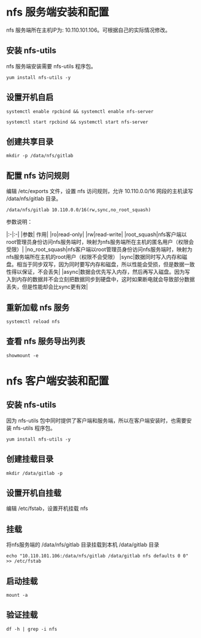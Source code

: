 # nfs 服务端安装和配置

nfs 服务端所在主机IP为: 10.110.101.106。可根据自己的实际情况修改。

## 安装 nfs-utils

nfs 服务端安装需要 nfs-utils 程序包。

```
yum install nfs-utils -y
```

## 设置开机自启

```
systemctl enable rpcbind && systemctl enable nfs-server

systemctl start rpcbind && systemctl start nfs-server
```

## 创建共享目录

```
mkdir -p /data/nfs/gitlab
```

## 配置 nfs 访问规则

 编辑 /etc/exports 文件，设置 nfs 访问规则，允许 10.110.0.0/16 网段的主机读写 /data/nfs/gitlab 目录。

```
/data/nfs/gitlab 10.110.0.0/16(rw,sync,no_root_squash)
```

参数说明：

|:-|:-|
|参数|	作用|
|ro|read-only|
|rw|read-write|
|root_squash|nfs客户端以root管理员身份访问nfs服务端时，映射为nfs服务端所在主机的匿名用户（权限会受限）|
|no_root_squash|nfs客户端以root管理员身份访问nfs服务端时，映射为nfs服务端所在主机的root用户（权限不会受限）
|sync|数据同时写入内存和磁盘。相当于同步双写，因为同时要写内存和磁盘，所以性能会受损，但是数据一致性得以保证，不会丢失|
|async|数据会优先写入内存，然后再写入磁盘。因为写入到内存的数据并不会立刻把数据同步到硬盘中，这时如果断电就会导致部分数据丢失，但是性能却会比sync更有效|

## 重新加载 nfs 服务

```
systemctl reload nfs
```

## 查看 nfs 服务导出列表

```
showmount -e
```

# nfs 客户端安装和配置

## 安装 nfs-utils

因为 nfs-utils 包中同时提供了客户端和服务端，所以在客户端安装时，也需要安装 nfs-utils 程序包。

```
yum install nfs-utils -y
```

## 创建挂载目录

```
mkdir /data/gitlab -p
```

## 设置开机自挂载

编辑 /etc/fstab，设置开机挂载 nfs

## 挂载

将nfs服务端的 /data/nfs/gitlab 目录挂载到本机 /data/gitlab 目录

```
echo "10.110.101.106:/data/nfs/gitlab /data/gitlab nfs defaults 0 0" >> /etc/fstab
```

## 启动挂载

```
mount -a
```

## 验证挂载

```
df -h | grep -i nfs
```


